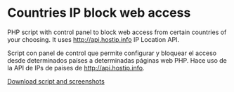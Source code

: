# Countries IP block web access



PHP script with control panel to block web access from certain countries of your choosing. It uses http://api.hostip.info IP Location API.

Script con panel de control que permite configurar y bloquear el acceso desde determinados países a determinadas páginas web PHP. Hace uso de la API de IPs de paises de http://api.hostip.info.

[Download script and screenshots](https://github.com/fernandod1/Country-IP-block-web-access)



<!--more-->



